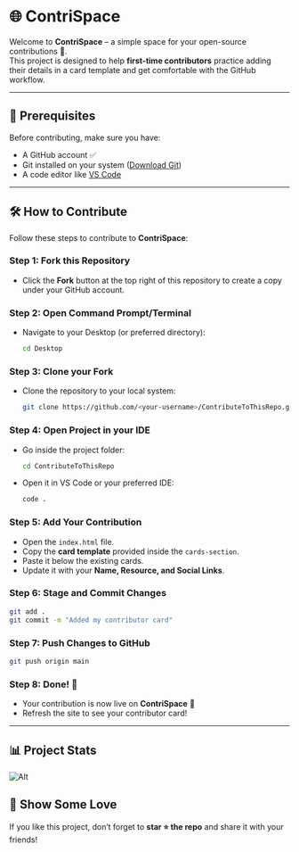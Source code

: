 # 🌐 ContriSpace  

Welcome to **ContriSpace** – a simple space for your open-source contributions 🚀.  
This project is designed to help **first-time contributors** practice adding their details in a card template and get comfortable with the GitHub workflow.  

---

## 📌 Prerequisites  
Before contributing, make sure you have:  
- A GitHub account ✅  
- Git installed on your system ([Download Git](https://git-scm.com/))  
- A code editor like [VS Code](https://code.visualstudio.com/)  

---

## 🛠️ How to Contribute  

Follow these steps to contribute to **ContriSpace**:  

### Step 1: Fork this Repository  
- Click the **Fork** button at the top right of this repository to create a copy under your GitHub account.  

### Step 2: Open Command Prompt/Terminal  
- Navigate to your Desktop (or preferred directory):  
  ```bash
  cd Desktop
  ```

### Step 3: Clone your Fork  
- Clone the repository to your local system:  
  ```bash
  git clone https://github.com/<your-username>/ContributeToThisRepo.git
  ```

### Step 4: Open Project in your IDE  
- Go inside the project folder:  
  ```bash
  cd ContributeToThisRepo
  ```
- Open it in VS Code or your preferred IDE:  
  ```bash
  code .
  ```

### Step 5: Add Your Contribution  
- Open the `index.html` file.  
- Copy the **card template** provided inside the `cards-section`.  
- Paste it below the existing cards.  
- Update it with your **Name, Resource, and Social Links**.  

### Step 6: Stage and Commit Changes  
```bash
git add .
git commit -m "Added my contributor card"
```

### Step 7: Push Changes to GitHub  
```bash
git push origin main
```

### Step 8: Done! 🎉  
- Your contribution is now live on **ContriSpace** 🚀  
- Refresh the site to see your contributor card!  

---
## 📊 Project Stats

![Alt](https://repobeats.axiom.co/api/embed/69c2c215cd293f74ae0a5b1bfe0d3bb6472db223.svg "Repobeats analytics image") 

## 🌟 Show Some Love  
If you like this project, don’t forget to **star ⭐ the repo** and share it with your friends!  

